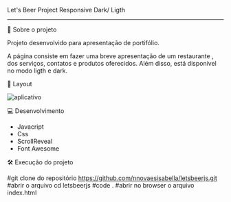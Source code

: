 
Let's Beer Project Responsive Dark/ Ligth 
________________________________________________________________________________________

🚀 Sobre o projeto

Projeto desenvolvido para apresentação de portifólio. 

A página consiste em fazer uma breve apresentação de um restaurante , dos serviços, contatos e produtos oferecidos. 
Além disso, está disponível no modo ligth e dark. 

🔖 Layout

![aplicativo](https://user-images.githubusercontent.com/45005522/118185673-2dc20380-b413-11eb-9a99-9c4b878c3250.png)

💻 Desenvolvimento

-  Javacript 
-  Css
-  ScrollReveal 
-  Font Awesome

🛠️ Execução do projeto

#git clone do repositório https://github.com/nnovaesisabella/letsbeerjs.git
#abrir o arquivo cd letsbeerjs
#code . 
#abrir no browser o arquivo index.html

